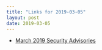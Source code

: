 ```yaml
---
title: "Links for 2019-03-05"
layout: post
date: 2019-03-05
---
```


* [March 2019 Security Advisories](https://blog.rubygems.org/2019/03/05/security-advisories-2019-03.html)
